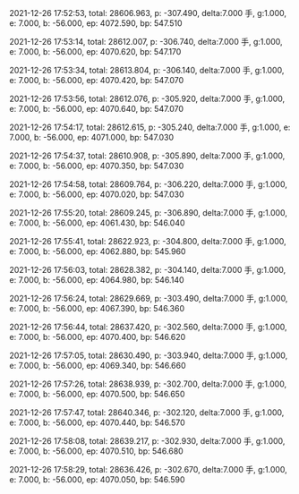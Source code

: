 2021-12-26 17:52:53, total: 28606.963, p: -307.490, delta:7.000 手, g:1.000, e: 7.000, b: -56.000, ep: 4072.590, bp: 547.510

2021-12-26 17:53:14, total: 28612.007, p: -306.740, delta:7.000 手, g:1.000, e: 7.000, b: -56.000, ep: 4070.620, bp: 547.170

2021-12-26 17:53:34, total: 28613.804, p: -306.140, delta:7.000 手, g:1.000, e: 7.000, b: -56.000, ep: 4070.420, bp: 547.070

2021-12-26 17:53:56, total: 28612.076, p: -305.920, delta:7.000 手, g:1.000, e: 7.000, b: -56.000, ep: 4070.640, bp: 547.070

2021-12-26 17:54:17, total: 28612.615, p: -305.240, delta:7.000 手, g:1.000, e: 7.000, b: -56.000, ep: 4071.000, bp: 547.030

2021-12-26 17:54:37, total: 28610.908, p: -305.890, delta:7.000 手, g:1.000, e: 7.000, b: -56.000, ep: 4070.350, bp: 547.030

2021-12-26 17:54:58, total: 28609.764, p: -306.220, delta:7.000 手, g:1.000, e: 7.000, b: -56.000, ep: 4070.020, bp: 547.030

2021-12-26 17:55:20, total: 28609.245, p: -306.890, delta:7.000 手, g:1.000, e: 7.000, b: -56.000, ep: 4061.430, bp: 546.040

2021-12-26 17:55:41, total: 28622.923, p: -304.800, delta:7.000 手, g:1.000, e: 7.000, b: -56.000, ep: 4062.880, bp: 545.960

2021-12-26 17:56:03, total: 28628.382, p: -304.140, delta:7.000 手, g:1.000, e: 7.000, b: -56.000, ep: 4064.980, bp: 546.140

2021-12-26 17:56:24, total: 28629.669, p: -303.490, delta:7.000 手, g:1.000, e: 7.000, b: -56.000, ep: 4067.390, bp: 546.360

2021-12-26 17:56:44, total: 28637.420, p: -302.560, delta:7.000 手, g:1.000, e: 7.000, b: -56.000, ep: 4070.400, bp: 546.620

2021-12-26 17:57:05, total: 28630.490, p: -303.940, delta:7.000 手, g:1.000, e: 7.000, b: -56.000, ep: 4069.340, bp: 546.660

2021-12-26 17:57:26, total: 28638.939, p: -302.700, delta:7.000 手, g:1.000, e: 7.000, b: -56.000, ep: 4070.500, bp: 546.650

2021-12-26 17:57:47, total: 28640.346, p: -302.120, delta:7.000 手, g:1.000, e: 7.000, b: -56.000, ep: 4070.440, bp: 546.570

2021-12-26 17:58:08, total: 28639.217, p: -302.930, delta:7.000 手, g:1.000, e: 7.000, b: -56.000, ep: 4070.510, bp: 546.680

2021-12-26 17:58:29, total: 28636.426, p: -302.670, delta:7.000 手, g:1.000, e: 7.000, b: -56.000, ep: 4070.050, bp: 546.590